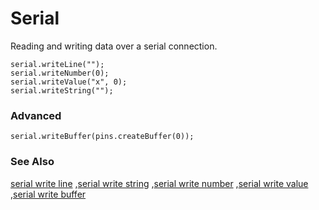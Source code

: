 # Serial

Reading and writing data over a serial connection.

```cards
serial.writeLine("");
serial.writeNumber(0);
serial.writeValue("x", 0);
serial.writeString("");
```

### Advanced

```cards
serial.writeBuffer(pins.createBuffer(0));
```

### See Also

[serial write line](/reference/serial/write-line)
,[serial write string](/reference/serial/write-string)
,[serial write number](/reference/serial/write-number)
,[serial write value](/reference/serial/write-value)
,[serial write buffer](/reference/serial/write-buffer)

